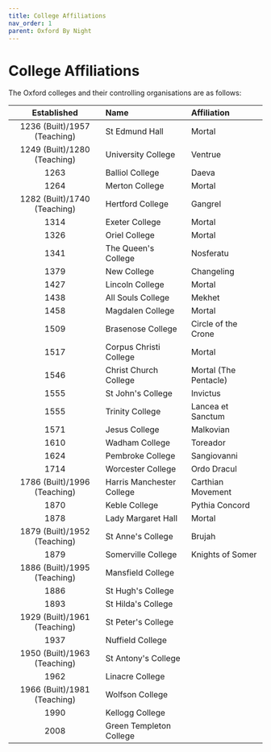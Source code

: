 ```yaml
---
title: College Affiliations
nav_order: 1
parent: Oxford By Night
---
```


# College Affiliations
The Oxford colleges and their controlling organisations are as follows:

| Established | Name | Affiliation |
|:-----------:|:-----|:------------|
| 1236 (Built)/1957 (Teaching) | St Edmund Hall | Mortal |
| 1249 (Built)/1280 (Teaching)  | University College | Ventrue |
| 1263 | Balliol College | Daeva |
| 1264 | Merton College | Mortal |
| 1282 (Built)/1740 (Teaching) | Hertford College | Gangrel |
| 1314 | Exeter College | Mortal |
| 1326 | Oriel College | Mortal |
| 1341 | The Queen's College | Nosferatu |
| 1379 | New College | Changeling |
| 1427 | Lincoln College | Mortal |
| 1438 | All Souls College | Mekhet |
| 1458 | Magdalen College | Mortal |
| 1509 | Brasenose College | Circle of the Crone |
| 1517 | Corpus Christi College | Mortal |
| 1546 | Christ Church College | Mortal (The Pentacle) |
| 1555 | St John's College | Invictus |
| 1555 | Trinity College | Lancea et Sanctum |
| 1571 | Jesus College | Malkovian |
| 1610 | Wadham College | Toreador |
| 1624 | Pembroke College | Sangiovanni |
| 1714 | Worcester College | Ordo Dracul |
| 1786 (Built)/1996 (Teaching) | Harris Manchester College | Carthian Movement |
| 1870 | Keble College | Pythia Concord |
| 1878 | Lady Margaret Hall | Mortal |
| 1879 (Built)/1952 (Teaching) | St Anne's College | Brujah |
| 1879 | Somerville College | Knights of Somer |
| 1886 (Built)/1995 (Teaching) | Mansfield College |
| 1886 | St Hugh's College |
| 1893 | St Hilda's College |
| 1929 (Built)/1961 (Teaching) | St Peter's College |
| 1937 | Nuffield College |
| 1950 (Built)/1963 (Teaching) | St Antony's College |
| 1962 | Linacre College |
| 1966 (Built)/1981 (Teaching) | Wolfson College |
| 1990 | Kellogg College |
| 2008 | Green Templeton College |
